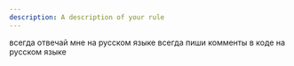 ```yaml
---
description: A description of your rule
---
```


всегда отвечай мне на русском языке
всегда пиши комменты в коде на русском языке
